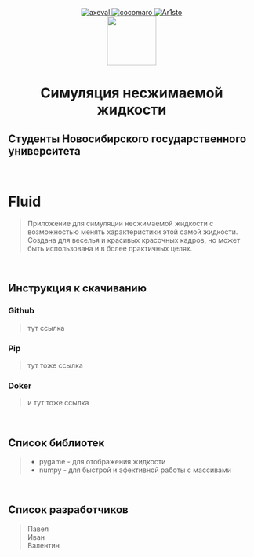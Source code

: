 <div id="badges" align="center">
  <a href="https://vk.com/axeval">
    <img src="https://upload.wikimedia.org/wikipedia/commons/thumb/2/21/VK.com-logo.svg/2048px-VK.com-logo.svg.png/badge/LinkedIn-blue?style=for-the-badge&logo=linkedin&logoColor=white" alt="axeval"/>
  </a>
  <a href="https://vk.com/cocomaro">
    <img src="https://img.shields.io/badge/YouTube-red?style=for-the-badge&logo=youtube&logoColor=white" alt="cocomaro"/>
  </a>
  <a href="https://vk.com/ar1sto">
    <img src="https://img.shields.io/badge/Twitter-blue?style=for-the-badge&logo=twitter&logoColor=white" alt="Ar1sto"/>
  </a>
</div>

<div id="header" align="center">
  <img src="https://media.giphy.com/media/xTiN0GCrD3iqO4CRZm/giphy.gif" width="100"/>
</div>

<h1 align="center">Симуляция несжимаемой жидкости <a href="https://daniilshat.ru/" target="_blank"></a></h1>
<h2><align="center">Студенты Новосибирского государственного университета</h2>
<br>

# Fluid
> Приложение для симуляции несжимаемой жидкости с возможностью менять характеристики этой самой жидкости. Создана для веселья и красивых красочных кадров, но может быть использована и в более практичных целях.
<br>

## Инструкция к скачиванию
### Github
> тут ссылка
### Pip
> тут тоже ссылка
### Doker
> и тут тоже ссылка
<br>

## Список библиотек
>- pygame - для отображения жидкости <br>
>- numpy - для быстрой и эфективной работы с массивами <br>
<br>

## Список разработчиков
> Павел <br>
> Иван <br>
> Валентин <br>
<br>
